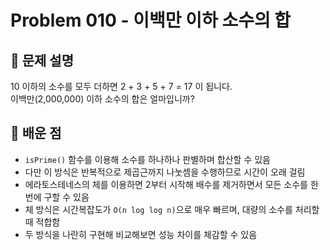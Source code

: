 # Problem 010 - 이백만 이하 소수의 합

## 📝 문제 설명  
10 이하의 소수를 모두 더하면 2 + 3 + 5 + 7 = 17 이 됩니다.  
이백만(2,000,000) 이하 소수의 합은 얼마입니까?

## 🧠 배운 점  
- `isPrime()` 함수를 이용해 소수를 하나하나 판별하며 합산할 수 있음  
- 다만 이 방식은 반복적으로 제곱근까지 나눗셈을 수행하므로 시간이 오래 걸림  
- 에라토스테네스의 체를 이용하면 2부터 시작해 배수를 제거하면서 모든 소수를 한 번에 구할 수 있음  
- 체 방식은 시간복잡도가 `O(n log log n)`으로 매우 빠르며, 대량의 소수를 처리할 때 적합함  
- 두 방식을 나란히 구현해 비교해보면 성능 차이를 체감할 수 있음  
